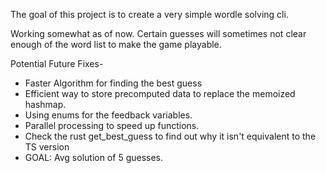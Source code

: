 The goal of this project is to create a very simple wordle solving cli.

Working somewhat as of now. Certain guesses will sometimes not clear enough of the word list to make the game playable. 

Potential Future Fixes-
- Faster Algorithm for finding the best guess
- Efficient way to store precomputed data to replace the memoized hashmap.
- Using enums for the feedback variables.
- Parallel processing to speed up functions.
- Check the rust get_best_guess to find out why it isn't equivalent to the TS version
- GOAL: Avg solution of 5 guesses. 
